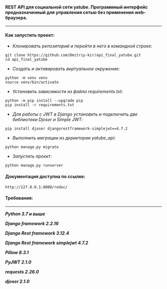 #### REST API для социальной cети yatube. Программный интерфейс предназначенный для управления сетью без применения web-браузера.
------
#### Как запустить проект:
* _Клонировать репозиторий и перейти в него в командной строке_:
```
git clone https://github.com/Dmitriy-kir/api_final_yatube.git
cd api_final_yatube
```
* _Cоздать и активировать виртуальное окружение_:
```
python -m venv venv
source venv/bin/activate
```
* _Установить зависимости из файла requirements.txt_:
```
python -m pip install --upgrade pip
pip install -r requirements.txt
```
* _Для работы с JWT в Django установить и подключить две библиотеки Djoser и Simple JWT_:
```
pip install djoser djangorestframework-simplejwt==4.7.2
```
* _Выполнить миграции из дериктории yatube_api_:
```
python manage.py migrate
```
* _Запустить проект_:
```
python manage.py runserver
```
#### Документация доступна по ссылке:
```
http://127.0.0.1:8000/redoc/
```
#### Требования:
---
___Python 3.7 и выше___

___Django framework 2.2.16___

___Django Rest framework 3.12.4___

___Django Rest framework simplejwt 4.7.2___

___Pillow 8.3.1___

___PyJWT 2.1.0___

___requests 2.26.0___

___djoser 2.1.0___
